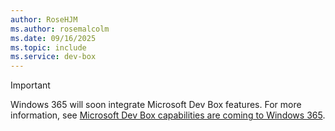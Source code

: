 ```yaml
---
author: RoseHJM
ms.author: rosemalcolm
ms.date: 09/16/2025
ms.topic: include
ms.service: dev-box
---
```


> [!IMPORTANT]
> Windows 365 will soon integrate Microsoft Dev Box features. For more information, see [Microsoft Dev Box capabilities are coming to Windows 365](../dev-box-windows-365-announcement.md).
